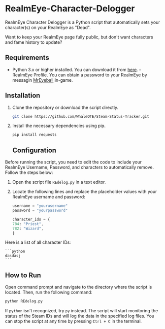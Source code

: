 # RealmEye-Character-Delogger
RealmEye Character Delogger is a Python script that automatically sets your character(s) on your RealmEye as "Dead". 

Want to keep your RealmEye page fully public, but don't want characters and fame history to update? 

## Requirements

- Python 3.x or higher installed. You can download it from [here](https://www.python.org/downloads/).
-RealmEye Profile. You can obtain a password to your RealmEye by messagin [MrEyeball](https://www.realmeye.com/mreyeball) in-game.

## Installation

1. Clone the repository or download the script directly.

    ```bash
    git clone https://github.com/WhaleOTE/Steam-Status-Tracker.git
    ```

2. Install the necessary dependencies using pip.

    ```bash
    pip install requests
    ```

    ## Configuration

Before running the script, you need to edit the code to include your RealmEye Username, Password, and characters to automatically remove. Follow the steps below:

1. Open the script file `REdelog.py` in a text editor.

2. Locate the following lines and replace the placeholder values with your RealmEye username and password:

    ```python
    username = "yourusername"
    password = "yourpassword"

    character_ids = {
    784: "Priest",
    782: "Wizard",
    }
    ```
    
Here is a list of all character IDs:

    ```python
    dasdasj
    ```



## How to Run

Open command prompt and navigate to the directory where the script is located. Then, run the following command:

```bash
python REdelog.py
```

If `python` isn't recognized, try `py` instead. The script will start monitoring the status of the Steam IDs and will log the data in the specified log files. You can stop the script at any time by pressing `Ctrl + C` in the terminal.
